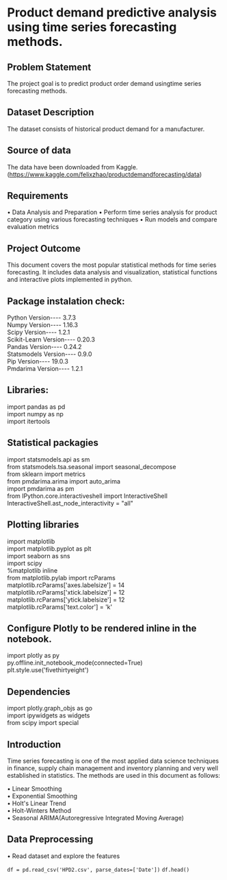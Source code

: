 
# Product demand predictive analysis using time series forecasting methods. 

## Problem Statement

The project goal is to predict product order demand usingtime series forecasting methods.

## Dataset Description

The dataset consists of historical product demand for a manufacturer.

## Source of data 

The data have been downloaded from Kaggle. (https://www.kaggle.com/felixzhao/productdemandforecasting/data)

## Requirements

• Data Analysis and Preparation
• Perform time series analysis for product category using various forecasting techniques
• Run models and compare evaluation metrics

## Project Outcome

This document covers the most popular statistical methods for time series forecasting. It includes data analysis and visualization, statistical functions and interactive plots implemented in python.

## Package instalation check:

Python Version---- 3.7.3   
Numpy Version---- 1.16.3  
Scipy Version---- 1.2.1  
Scikit-Learn Version---- 0.20.3  
Pandas Version---- 0.24.2  
Statsmodels Version---- 0.9.0  
Pip Version---- 19.0.3  
Pmdarima Version---- 1.2.1  

## Libraries:

import pandas as pd  
import numpy as np  
import itertools  

## Statistical packagies

import statsmodels.api as sm  
from statsmodels.tsa.seasonal import seasonal_decompose  
from sklearn import metrics  
from pmdarima.arima import auto_arima  
import pmdarima as pm  
from IPython.core.interactiveshell import InteractiveShell  
InteractiveShell.ast_node_interactivity = "all"  

## Plotting libraries

import matplotlib  
import matplotlib.pyplot as plt  
import seaborn as sns  
import scipy  
%matplotlib inline  
from matplotlib.pylab import rcParams  
matplotlib.rcParams['axes.labelsize'] = 14  
matplotlib.rcParams['xtick.labelsize'] = 12  
matplotlib.rcParams['ytick.labelsize'] = 12  
matplotlib.rcParams['text.color'] = 'k'

## Configure Plotly to be rendered inline in the notebook.

import plotly as py  
py.offline.init_notebook_mode(connected=True)  
plt.style.use('fivethirtyeight')  

## Dependencies

import plotly.graph_objs as go  
import ipywidgets as widgets  
from scipy import special  

## Introduction

Time series forecasting is one of the most applied data science techniques in finance, supply chain management and inventory planning and very well established in statistics. The methods are used in this document as follows:

• Linear Smoothing  
• Exponential Smoothing  
• Holt's Linear Trend  
• Holt-Winters Method  
• Seasonal ARIMA(Autoregressive Integrated Moving Average)  

## Data Preprocessing

• Read dataset and explore the features

```df = pd.read_csv('HPD2.csv', parse_dates=['Date'])```
```df.head()                                             ```
